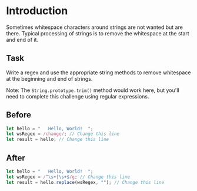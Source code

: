 # Introduction

Sometimes whitespace characters around strings are not wanted but are there. Typical processing of strings is to remove the whitespace at the start and end of it.

## Task 
Write a regex and use the appropriate string methods to remove whitespace at the beginning and end of strings.

Note: The `String.prototype.trim()` method would work here, but you'll need to complete this challenge using regular expressions.

## Before

```javascript
let hello = "   Hello, World!  ";
let wsRegex = /change/; // Change this line
let result = hello; // Change this line
```

## After

```javascript
let hello = "   Hello, World!  ";
let wsRegex = /^\s+|\s+$/g; // Change this line
let result = hello.replace(wsRegex, ""); // Change this line
```
